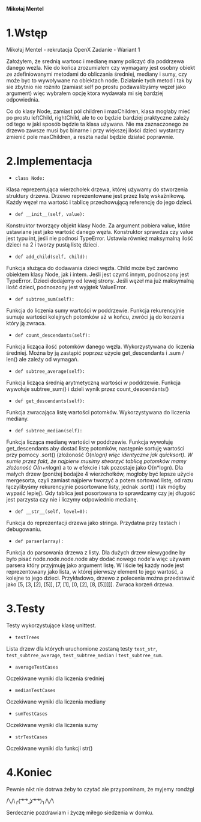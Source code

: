 **Mikołaj Mentel**

# **1.Wstęp**
Mikołaj Mentel - rekrutacja OpenX
Zadanie - Wariant 1

Założyłem, że srednią wartosc i medianę mamy policzyć dla poddrzewa danego wezla. 
Nie do końca zrozumiałem czy wymagany jest osobny obiekt ze zdefiniowanymi metodami do obliczania
średniej, mediany i sumy, czy może byc to wywoływane na obiektach node. Działanie tych metod i tak
by sie zbytnio nie rożniło (zamiast self po prostu podawalibyśmy węzeł jako argument) więc wybrałem
opcję ktora wydawała mi się bardziej odpowiednia.

Co do klasy Node, zamiast pól children i maxChildren, klasa mogłaby mieć po prostu leftChild, rightChild,
ale to co będzie bardziej praktyczne zależy od tego w jaki sposób będzie ta klasa używana. Nie ma zaznaczonego
że drzewo zawsze musi byc binarne i przy większej ilości dzieci wystarczy zmienić pole maxChildren, a reszta nadal
będzie działać poprawnie.

# **2.Implementacja**

- ```class Node:```

Klasa reprezentująca wierzchołek drzewa, której używamy do stworzenia struktury drzewa.
Drzewo reprezentowane jest przez listę wskaźnikową. Każdy węzeł ma wartość i tablicę przechowującą
referencję do jego dzieci.


- ```def __init__(self, value):```

Konstruktor tworzący objekt klasy Node. Za argument pobiera value, które ustawiane jest jako wartość danego węzła. 
Konstruktor sprawdza czy value jest typu int, jeśli nie podnosi TypeError. Ustawia również maksymalną ilość dzieci na 2
i tworzy pustą listę dzieci. 

- ```def add_child(self, child):```

Funkcja służąca do dodawania dzieci węzła. Child może być zarówno obiektem klasy Node, jak i intem. Jeśli jest
czymś innym, podnoszony jest TypeError. Dzieci dodajemy od lewej strony. Jeśli węzeł ma już maksymalną ilość dzieci,
podnoszony jest wyjątek ValueError. 

- ```def subtree_sum(self):```

Funkcja do liczenia sumy wartości w poddrzewie. Funkcja rekurencyjnie sumuje wartości kolejnych potomków aż w końcu, 
zwróci ją do korzenia który ją zwraca.

- ```def count_descendants(self):```

Funkcja licząca ilość potomków danego węzła. Wykorzystywana do liczenia średniej. Można by ją zastąpić poprzez użycie
get_descendants i .sum / len() ale zależy od wymagań. 

- ```def subtree_average(self):```

Funkcja licząca średnią arytmetyczną wartości w poddrzewie. Funkcja wywołuje subtree_sum() i dzieli wynik przez 
count_descendants()

- ```def get_descendants(self):```

Funkcja zwracająca listę wartości potomków. Wykorzystywana do liczenia mediany. 

- ```def subtree_median(self):```

Funkcja licząca medianę wartości w poddrzewie. Funkcja wywołuję get_descendants aby dostać listę potomków, 
następnie sortuję wartości przy pomocy .sort() (złożoność O(n*logn) więc identyczne jak quicksort). W sumie przez fakt, 
że najpierw musimy stworzyć tablicę potomków mamy złożoność O(n+n*logn) a to w efekcie i tak pozostaje jako O(n*logn).
Dla małych drzew (poniżej bodajże 4 wierzchołków, mogłoby być lepsze użycie mergesorta, czyli zamiast najpierw tworzyć
a potem sortować listę, od razu łączylibyśmy rekurencyjnie posortowane listy, jednak .sort() i tak mógłby wypaść 
lepiej). Gdy tablica jest posortowana to sprawdzamy czy jej długość jest parzysta czy nie i liczymy odpowiednio medianę.

- ```def __str__(self, level=0):```

Funkcja do reprezentacji drzewa jako stringa. Przydatna przy testach i debugowaniu.

- ```def parser(array):```

Funkcja do parsowania drzewa z listy. Dla dużych drzew niewygodne by było pisać node.node.node.node aby dodać nowego 
node'a więc używam parsera który przyjmuję jako argument listę. W liście tej każdy node jest reprezentowany jako lista,
w której pierwszy element to jego wartość, a kolejne to jego dzieci. Przykładowo, drzewo z polecenia można przedstawić
jako [5, [3, [2], [5]], [7, [1], [0, [2], [8, [5]]]]]. Zwraca korzeń drzewa. 

# **3.Testy**

Testy wykorzystujące klasę unittest. 

- ```testTrees```

Lista drzew dla których uruchomione zostaną testy ```test_str```, ```test_subtree_average```, ```test_subtree_median```
i ```test_subtree_sum```.

- ```averageTestCases```

Oczekiwane wyniki dla liczenia średniej

- ```medianTestCases```

Oczekiwane wyniki dla liczenia mediany

- ```sumTestCases```

Oczekiwane wyniki dla liczenia sumy

- ```strTestCases```

Oczekiwane wyniki dla funkcji str()

# **4.Koniec**
Pewnie nikt nie dotrwa żeby to czytać ale przypominam, że myjemy rondżgi
 
 /╲/\╭( ͡° ͡° ͜ʖ ͡° ͡°)╮/\╱\
 
 Serdecznie pozdrawiam i życzę miłego siedzenia w domku.

